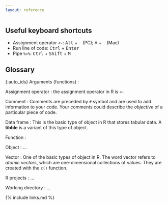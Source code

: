 ```yaml
---
layout: reference
---
```




## Useful keyboard shortcuts

- Assignment operator `<-`: <kbd>Alt</kbd> + <kbd>-</kbd> (PC); <kbd>&#8984;</kbd> + <kbd>-</kbd> (Mac)
- Run line of code: <kbd>Ctrl</kbd> + <kbd>Enter</kbd>
- Pipe `%>%`: <kbd>Ctrl</kbd> + <kbd>Shift</kbd> + <kbd>M</kbd>

## Glossary

{:auto_ids}
Arguments (functions)
: 

Assignment operator
:   the assignment operator in R is `<-`

Comment
:   Comments are preceded by `#` symbol and are used to add information to your code. 
Your comments could describe the _objective_ of a particular piece of code.

Data frame
:   This is the basic type of object in R that stores tabular data. A **tibble** 
is a variant of this type of object.

Function
: 

Object
:   ...

Vector
:   One of the basic types of object in R. The word vector refers to _atomic vectors_, which 
are one-dimensional collections of values. They are created with the `c()` function.

R projects
:   ...

Working directory
:   ...

{% include links.md %}
